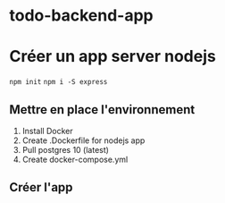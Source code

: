 # todo-backend-app

# Créer un app server nodejs

``` npm init ```
``` npm i -S express ```

## Mettre en place l'environnement

1. Install Docker
2. Create .Dockerfile for nodejs app
3. Pull postgres 10 (latest)
3. Create docker-compose.yml

## Créer l'app

